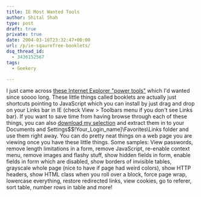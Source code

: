 ```yaml
---
title: IE Most Wanted Tools
author: Shital Shah
type: post
draft: true
private: true
date: 2004-03-16T23:32:47+00:00
url: /p/ie-sqaurefree-booklets/
dsq_thread_id:
  - 3436152567
tags:
  - Geekery

---
```

I just came across [these Internet Explorer "power tools"][1] which I'd wanted since soooo long. These little things called booklets are actually just shortcuts pointing to JavaScript which you can install by just drag and drop on your Links bar in IE (check View > Toolbars menu if you don't see Links bar). If you want to save time from having browse through each of these things, you can also [download my selection][2] and extract them in to your Documents and Settings$$!Your\_Login\_name]\Favorites\Links folder and use them right away. You can do pretty neat things on a web page you are viewing once you have these little things. Some samples: View passwords, remove length limitations in a form, remove JavaScript, re-enable context menu, remove images and flashy stuff, show hidden fields in form, enable fields in form which are disabled, show borders of invisible tables, grayscale whole page (nice to have if page had weird colors), show HTTP headers, show HTML class when you roll over a block, force page wrap, lowercase everything, restore redirected links, view cookies, go to referer, sort table, number rows in table and more!

 [1]: http://www.squarefree.com/bookmarklets/
 [2]: https://github.com/sytelus/Bookmarks